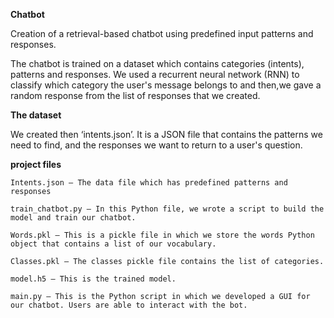 **Chatbot**

Creation of a retrieval-based chatbot using predefined input patterns and responses.

The chatbot is trained on a dataset which contains categories (intents), patterns and responses. 
We used a  recurrent neural network (RNN) to classify which category the user's message belongs to and then,we gave a random response from the list of responses that we created.


**The dataset**

We created then ‘intents.json’. It is a JSON file that contains the patterns we need to find, and the responses we want to return to a user's question.

**project files**

    Intents.json – The data file which has predefined patterns and responses

    train_chatbot.py – In this Python file, we wrote a script to build the model and train our chatbot.

    Words.pkl – This is a pickle file in which we store the words Python object that contains a list of our vocabulary.

    Classes.pkl – The classes pickle file contains the list of categories.

    model.h5 – This is the trained model.

    main.py – This is the Python script in which we developed a GUI for our chatbot. Users are able to interact with the bot.
